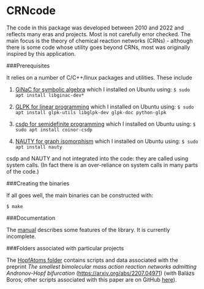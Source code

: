 # CRNcode

The code in this package was developed between 2010 and 2022 and reflects many eras and projects. Most is not carefully error checked. The main focus is the theory of chemical reaction networks (CRNs) - although there is some code whose utility goes beyond CRNs, most was originally inspired by this application. 

###Prerequisites

It relies on a number of C/C++/linux packages and utilities. These include 

1) [GiNaC for symbolic algebra](https://ginac.de/) which I installed on Ubuntu using:
`$ sudo apt install libginac-dev*`

2) [GLPK for linear programming](https://www.gnu.org/software/glpk/) which I installed on Ubuntu using:
`$ sudo apt install glpk-utils libglpk-dev glpk-doc python-glpk`

3) [csdp for semidefinite programming](https://github.com/coin-or/Csdp) which I installed on Ubuntu using:
`$ sudo apt install coinor-csdp`

4) [NAUTY for graph isomorphism](https://users.cecs.anu.edu.au/~bdm/nauty/) which I installed on Ubuntu using:
`$ sudo apt install nauty`

csdp and NAUTY and not integrated into the code: they are called using system calls. (In fact there is an over-reliance on system calls in many parts of the code.)

###Creating the binaries

If all goes well, the main binaries can be constructed with:

`$ make`

###Documentation

The [manual](https://github.com/CRNcode/CRN/blob/main/docs/CRNcode.pdf) describes some features of the library. It is currently incomplete. 

###Folders associated with particular projects

The [HopfAtoms folder](https://github.com/CRNcode/CRN/tree/main/HopfAtoms) contains scripts and data associated with the preprint *The smallest bimolecular mass action reaction networks admitting Andronov-Hopf bifurcation* (<https://arxiv.org/abs/2207.04971>) (with Balázs Boros; other scripts associated with this paper are on GitHub [here](https://github.com/balazsboros/reaction_networks/tree/main/3species_4reactions)).

